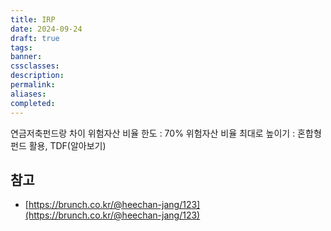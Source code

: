 ```yaml
---
title: IRP
date: 2024-09-24
draft: true
tags:
banner:
cssclasses:
description:
permalink:
aliases:
completed:
---
```

연금저축펀드랑 차이
위험자산 비율 한도 : 70%
위험자산 비율 최대로 높이기 : 혼합형펀드 활용, TDF(알아보기)

## 참고
- [https://brunch.co.kr/@heechan-jang/123](https://brunch.co.kr/@heechan-jang/123)